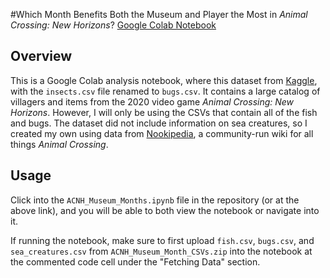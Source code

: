 #Which Month Benefits Both the Museum and Player the Most in *Animal Crossing: New Horizons*?
[Google Colab Notebook](https://colab.research.google.com/github/vmagdangal/acnh-best-museum-month-analysis/blob/main/ACNH_Museum_Months.ipynb)

## Overview
This is a Google Colab analysis notebook, where this dataset from [Kaggle](https://catalog.data.gov/dataset/ncrn-bird-monitoring-data-2007-2017), with the `insects.csv` file renamed to `bugs.csv`. It contains a large catalog of villagers and items from the 2020 video game *Animal Crossing: New Horizons*. However, I will only be using the CSVs that contain all of the fish and bugs. The dataset did not include information on sea creatures, so I created my own using data from [Nookipedia](https://nookipedia.com/wiki/Sea_creature/New_Horizons), a community-run wiki for all things *Animal Crossing*.

## Usage
Click into the `ACNH_Museum_Months.ipynb` file in the repository (or at the above link), and you will be able to both view the notebook or navigate into it.

If running the notebook, make sure to first upload `fish.csv`, `bugs.csv`, and `sea_creatures.csv` from `ACNH_Museum_Month_CSVs.zip` into the notebook at the commented code cell under the "Fetching Data" section.
